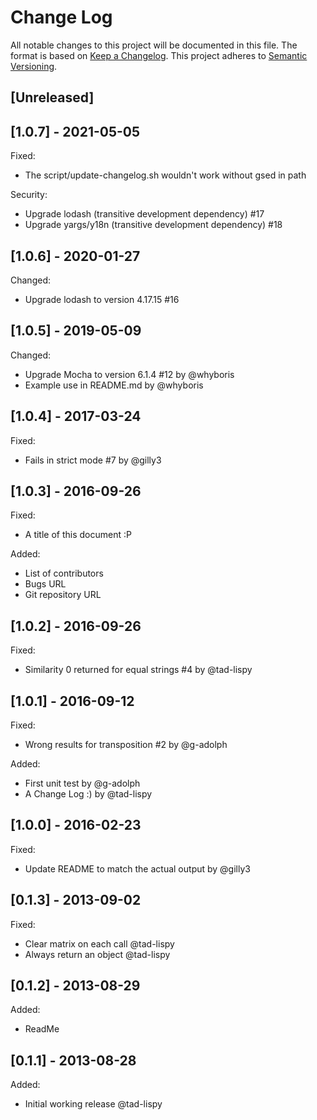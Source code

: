 # Change Log

All notable changes to this project will be documented in this file. The format is based on [Keep a Changelog](http://keepachangelog.com/). This project adheres to [Semantic Versioning](http://semver.org/).

## [Unreleased]


## [1.0.7] - 2021-05-05

Fixed:
- The script/update-changelog.sh wouldn't work without gsed in path

Security:
- Upgrade lodash (transitive development dependency) #17
- Upgrade yargs/y18n (transitive development dependency) #18


## [1.0.6] - 2020-01-27

Changed:
- Upgrade lodash to version 4.17.15 #16

## [1.0.5] - 2019-05-09

Changed:
- Upgrade Mocha to version 6.1.4 #12 by @whyboris 
- Example use in README.md by @whyboris

## [1.0.4] - 2017-03-24

Fixed:
- Fails in strict mode #7 by @gilly3

## [1.0.3] - 2016-09-26

Fixed:
- A title of this document :P

Added:
- List of contributors
- Bugs URL
- Git repository URL

## [1.0.2] - 2016-09-26

Fixed:
- Similarity 0 returned for equal strings #4 by @tad-lispy

## [1.0.1] - 2016-09-12

Fixed:
- Wrong results for transposition #2 by @g-adolph

Added:
- First unit test by @g-adolph
- A Change Log :) by @tad-lispy

## [1.0.0] - 2016-02-23

Fixed:
- Update README to match the actual output by @gilly3

## [0.1.3] - 2013-09-02

Fixed:
- Clear matrix on each call @tad-lispy
- Always return an object @tad-lispy

## [0.1.2] - 2013-08-29

Added:
- ReadMe

## [0.1.1] - 2013-08-28

Added:
- Initial working release @tad-lispy
